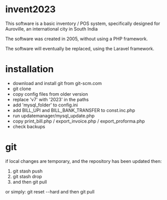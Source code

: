 # invent2023

This software is a basic inventory / POS system, specifically designed for Auroville, an international city in South India

The software was created in 2005, without using a PHP framework.

The software will eventually be replaced, using the Laravel framework.


# installation

- download and install git from git-scm.com
- git clone <repository>
- copy config files from older version
- replace 'v7' with '2023' in the paths
- add 'mysql_folder' to config.ini
- add BILL_UPI and BILL_BANK_TRANSFER to const.inc.php
- run updatemanager/mysql_update.php
- copy print_bill.php / export_invoice.php / export_proforma.php
- check backups

# git
if local changes are temporary, and the repository has been updated then:
1. git stash push
2. git stash drop
3. and then git pull

or simply: git reset --hard and then git pull
